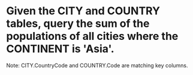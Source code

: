 # Given the CITY and COUNTRY tables, query the sum of the populations of all cities where the CONTINENT is 'Asia'.

Note: CITY.CountryCode and COUNTRY.Code are matching key columns.
